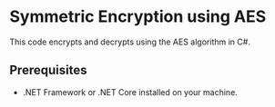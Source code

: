 # Symmetric Encryption using AES 

This code encrypts and decrypts using the AES algorithm in C#. 

## Prerequisites
- .NET Framework or .NET Core installed on your machine.







